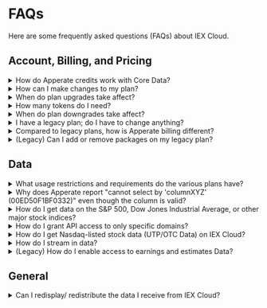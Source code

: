 # FAQs

Here are some frequently asked questions (FAQs) about IEX Cloud.

## Account, Billing, and Pricing

<details><summary>How do Apperate credits work with Core Data?</summary>

Core Data is available as a separate workspace within Apperate and separated into datasets. You can access any dataset from Apperate or through the legacy API using standard database operation pricing.

How many credits you'll use to pull data can be predicted based on:

- **How many records you query** – at a rate of 0.000001 credits per record (another way to look at it, is 1M records per credit)
- **The size of data transferred out** – Each credit gets you 10GB of data transfer. 

Add those two together, and that's your total credit usage for accessing data. If you're a legacy user, you might be used to "data weights" – for simplicity, we've eliminated those for Apperate users.

```{note} **All Core Data resides in Apperate without any storage cost** – so rather than storing Core Data in your own database (and paying for it), you can query it directly.
```

```{seealso} [Credits and Pricing](./administration/credits-and-pricing.md) explains how you simply pay for what you use.
```
</details>

<details><summary>How can I make changes to my plan?</summary>

You can request upgrading, downgrading, or cancelling your subscription at any time via the console's [Manage Plan](https://iexcloud.io/console/manage-plan) page.
</details>

<details><summary>When do plan upgrades take affect?</summary>

When you upgrade your plan, the new subscription goes into effect immediately.
</details>

<details><summary>How many tokens do I need?</summary>

You may want to use separate tokens to track, control, and throttle usage by different projects, apps, or end users. Here are a couple examples for using multiple tokens:

- you have multiple applications or projects that use IEX Cloud.
- your business has multiple teams that share your IEX Cloud account.

``` {seealso} [Access and Security](./administration/access-and-security.md).
```
</details>

<details><summary>When do plan downgrades take affect?</summary>

We don't provide prorated refunds for downgrades or cancellations. When you downgrade or cancel, you will remain on your higher-tier subscription through the end of your current term. You can see your current term's next renewal date in the console's [Billing](https://iexcloud.io/console/billing) section. Once your next renewal date comes around, you will automatically be placed on your downgraded subscription. 
</details>

<details><summary>I have a legacy plan; do I have to change anything?</summary>

If you don't want to use any of the new Apperate features, you can continue using IEX Cloud as you do today. You don't need to make any changes.
</details>

<details><summary>Compared to legacy plans, how is Apperate billing different?</summary>

Apperate is a fully-managed cloud database with integrated data services. Much like other serverless cloud databases, you pay for using the system. We track usage of the system using credits. Here's what usage includes:

- Standard database operations (reads, writes, and updates) – for any data. IEX Cloud Core Data **or** your own data.
- Storage of your own data.

```{note} Apperate credits are displayed in smaller units. A credit is represented as 1/1,000,000th smaller than in the past. For example, 100 credits is now represented as 0.0001.
```

The bonuses with Apperate are:

- You **don’t** pay for the storage of Core Data in Apperate – so you essentially get a database that is preloaded with 5TB of financial data without any work (something you wouldn’t get with any other cloud database).
- You query using standard SQL, build views, run transforms and perform joins within Apperate and access the data with our standard API or our new data management UI. Now you don't have to ETL data from IEX Cloud into another database.

```{seealso} [Credits and Pricing](./administration/credits-and-pricing.md) explains how you simply pay for what you use.
```
</details>

<details><summary>(Legacy) Can I add or remove packages on my legacy plan?</summary>

You can both add and remove packages from a legacy plan as needed. Once you add a package, by default, it will be added to your plan for each subsequent month. If you remove a package from your plan, it expires at the end of the current month. Packages can be removed or added month to month for any paid legacy plan.
</details>


## Data

<details><summary>What usage restrictions and requirements do the various plans have?</summary>

Users on the Start Plan (legacy) are only permitted to use data from IEX Cloud for personal, non-commercial use. Paid plan users can use IEX Cloud data for commercial use, including displaying publicly to users.

No user may provide IEX Cloud data via their own API to users, or provide a mechanism for mass downloads, for example as a CSV. For more information please see our terms of service.

Attribution is required for all users. It is as simple as putting “Data provided by IEX Cloud” somewhere on your site or app and linking that text to <https://iexcloud.io>.
</details>

<details><summary>Why does Apperate report "cannot select by 'columnXYZ' (00ED50F1BF0332)" even though the column is valid?</summary> 

You can only select on indexed properties (columns). A property must be a primary, secondary, or date index (See [Unique Index components](./managing-your-data/understanding-datasets.md#unique-index-and-examples)) to query on it via SQL `WHERE` clauses, SQL `JOIN` `ON` clauses, or via the data query endpoint key/subkey path parameters.
</details>

<details><summary>How do I get data on the S&P 500, Dow Jones Industrial Average, or other major stock indices?</summary>

Data on major stock indices is not currently available on IEX Cloud

Data on the S&P 500, Dow Jones Industrial Average, and other major stock indices is not currently available on IEX Cloud and is unlikely to be in the near future.

Pricing for this data is typically high and requires a direct contract between each consumer and the index provider regardless of who actually supplies the data. For instance, the major index providers charge over $10,000 a year for delayed data.

An alternative is to display ETFs that match those indices, such as SPY for the S&P 500, DIA for Dow Jones, and IWM for Russell 2000.
</details>

<details><summary>How do I grant API access to only specific domains?</summary>

Please see [Restricting Data Access to Specific Domains](./administration/access-and-security/restricting-data-access-to-specific-domains.md).
</details>

<details><summary>How do I get Nasdaq-listed stock data (UTP/OTC Data) on IEX Cloud?</summary>

Please see [Getting Nasdaq-listed UTP/OTC Stock Data](./using-core-data/getting-nasdaq-listed-utp-otc-stock-data.md).
</details>

<details><summary>How do I stream in data?</summary>

Please see [Streaming Data Using SSE](using-core-data/streaming-data-using-sse.md).
</details>

<details><summary>(Legacy) How do I enable access to earnings and estimates Data?</summary>

There is global coverage of earnings and estimates data. Due to this third-party provider terms of use, however, the data requires additional entitlements and in certain scenarios must be accessed from the data partner directly. Affected endpoints include:

- [Estimates](https://iexcloud.io/docs/api/#estimates)
- [Earnings](https://iexcloud.io/docs/api/#earnings)
- [Earnings Today](https://iexcloud.io/docs/api/#earnings-today)
- [Price Target](https://iexcloud.io/docs/api/#price-target)
- [Analyst Recommendations](https://iexcloud.io/docs/api/#analyst-recommendations)

**If you are planning on using this data for personal or internal use only** – with no redistribution or redisplay – simply follow the instructions below to access this data.

These endpoints will be included in the Marketplace section for entitlement purposes. All usage will use pay-as-you-go credits (legacy) or Premium Data credits, but the data weights and endpoint URLs will remain unchanged.

**If you would like to redistribute this data**, such as redisplaying data on a public-facing website or application, you will need to negotiate an agreement directly with our data partner. Please reach out to our partnerships team at <partners@iexcloud.io> if you would like us to make that introduction.

**Here’s how the entitlement process works:**

Head to the [Marketplace tab in the IEX Cloud Console](https://iexcloud.io/console/marketplace) and request access to “Earnings, Estimates, Price Targets, and Analyst Recommendations.”

You will be asked to provide basic information about who you are and how you will be using the data. Once approved, you will be able to use these endpoints. Access requests will typically be reviewed in 1-2 business days. Our team will reach out if we need additional information.

The number of credits per API call is not changing. However, API calls for these endpoints will use pay-as-you-go credits (legacy) or Premium Data credits, rather than the core credits included with your plan. This means that usage of these endpoints will be billed each month in addition to your base subscription charges.

Questions? Reach out to <support@iexcloud.io> for assistance.
</details>


## General

<details><summary>Can I redisplay/ redistribute the data I receive from IEX Cloud?</summary>

In general, displaying IEX Cloud data is permitted with attribution. The following are some restrictions on the use of IEX Cloud data:

- Users on the Start plan are only permitted to use data from IEX Cloud for personal, non-commercial use. You can still display data to other individuals/users, but you may not include our data in any commercial application. Paid plan users can use IEX Cloud data for commercial use, including displaying publicly to users.
- No user may provide IEX Cloud data via their own API to users, or provide a mechanism for mass downloads, for example as a CSV. For more information please see our terms of service.
- Attribution is required for all users. If a customer distributes IEX Cloud Data, they must state that the data was provided by IEX Cloud and provide a hyperlink to <https://iexcloud.io>.

For more information, please see the **Acceptable Use Policy** within our [Terms](https://iexcloud.io/terms/#aup).
</details>
